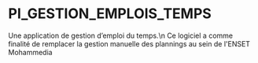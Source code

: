 # PI_GESTION_EMPLOIS_TEMPS
Une application de gestion  d’emploi du temps.\n Ce logiciel a comme finalité de remplacer la gestion manuelle des plannings au  sein de l'ENSET Mohammedia

